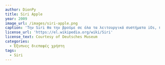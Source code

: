 ```yaml
---
author: DionPy
title: Siri Apple
year: 2009
image_url: /images/siri-apple.png
caption: 'Την Siri θα την βρούμε σε όλα τα λειτουργικά συστήματα iOs, πρόκειται για έναν βοηθό στην συσκευή μας οπού χρησιμοποιεί διεπαφη με την χρήση της γλώσσας για να έρθει σε επικοινωνία με τον χρήση και να εκτελέσει ενέργειες που τις ανατέθηκαν τύπου (Ξεκινά μια βίντεο κλήση στο Facetime με τον συνεργάτη μου Γιώργο Κ. ) ή να απαντήσει σε κάποιο ερώτημα τύπου ( Υπάρχει πιθανότητα σήμερα για βροχή; ) .Η Siri προσαρμόζεται σε πολλές γλώσσες και εξελίσσει τiς ενέργειες της ανάλογα με τα δικαιώματα που της δίνει ο χρήστης πχ (αναζητήσεις). '
license_url: 'https://el.wikipedia.org/wiki/Siri'
license_text: Courtesy of Deutsches Museum
categories:
  - Έξυπνες διεπαφές χρήστη 
tags:
  - Siri
---
```

